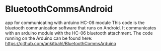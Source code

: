 # BluetoothCommsAndroid
app for communicating with arduino HC-06 module
This code is the bluetooth communication software that runs on Android. It communicates with an arduino module with the HC-06 bluetooth attachment. The code running on the Arduino can be found here: https://github.com/ankitbahl/BluetoothCommsArduino 
